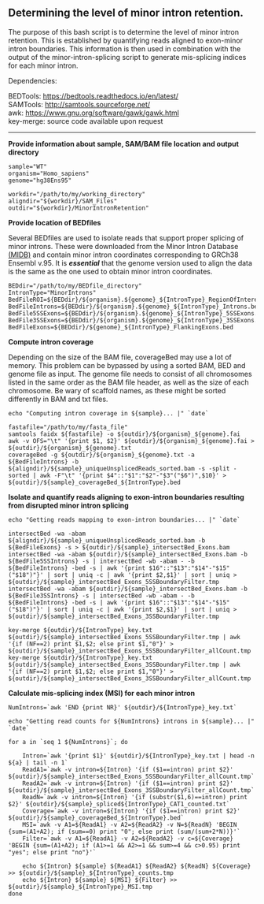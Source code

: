 ## Determining the level of minor intron retention.

The purpose of this bash script is to determine the level of minor intron retention. This is established by quantifying reads aligned to exon-minor intron boundaries. This information is then used in combination with the output of the minor-intron-splicing script to generate mis-splicing indices for each minor intron. 

Dependencies:

BEDTools: https://bedtools.readthedocs.io/en/latest/<br>
SAMTools: http://samtools.sourceforge.net/<br>
awk: https://www.gnu.org/software/gawk/gawk.html<br>
key-merge: source code available upon request
___

**Provide information about sample, SAM/BAM file location and output directory**

    sample="WT"
    organism="Homo_sapiens"
    genome="hg38Ens95"

    workdir="/path/to/my/working_directory"
    aligndir="${workdir}/SAM_Files"
    outdir="${workdir}/MinorIntronRetention"

**Provide location of BEDfiles**

Several BEDfiles are used to isolate reads that support proper splicing of minor introns. These were downloaded from the Minor Intron Database [(MIDB)](https://midb.pnb.uconn.edu/) and contain minor intron coordinates corresponding to GRCh38 Ensembl v.95. It is ***essential*** that the genome version used to align the data is the same as the one used to obtain minor intron coordinates.

    BEDdir="/path/to/my/BEDfile_directory"
    IntronType="MinorIntrons"
    BedFileROI=${BEDdir}/${organism}.${genome}_${IntronType}_RegionOfInterest.bed
    BedFileIntrons=${BEDdir}/${organism}.${genome}_${IntronType}_Introns.bed
    BedFile5SSExons=${BEDdir}/${organism}.${genome}_${IntronType}_5SSExons.bed
    BedFile3SSExons=${BEDdir}/${organism}.${genome}_${IntronType}_3SSExons.bed
    BedFileExons=${BEDdir}/${genome}_${IntronType}_FlankingExons.bed

**Compute intron coverage**

Depending on the size of the BAM file, coverageBed may use a lot of memory. This problem can be bypassed by using a sorted BAM, BED and genome file as input. The genome file needs to consist of all chromosomes listed in the same order as the BAM file header, as well as the size of each chromosome. Be wary of scaffold names, as these might be sorted differently in BAM and txt files.

    echo "Computing intron coverage in ${sample}... |" `date`
	
    fastafile="/path/to/my/fasta_file"
    samtools faidx ${fastafile} -o ${outdir}/${organism}_${genome}.fai
    awk -v OFS="\t" '{print $1, $2}' ${outdir}/${organism}_${genome}.fai > ${outdir}/${organism}_${genome}.txt
    coverageBed -g ${outdir}/${organism}_${genome}.txt -a ${BedFileIntrons} -b ${aligndir}/${sample}_uniqueUnsplicedReads_sorted.bam -s -split -sorted | awk -F"\t" '{print $4"::"$1":"$2"-"$3"("$6")",$10}' > ${outdir}/${sample}_coverageBed_${IntronType}.bed

**Isolate and quantify reads aligning to exon-intron boundaries resulting from disrupted minor intron splicing**

    echo "Getting reads mapping to exon-intron boundaries... |" `date`
	
    intersectBed -wa -abam ${aligndir}/${sample}_uniqueUnsplicedReads_sorted.bam -b ${BedFileExons} -s > ${outdir}/${sample}_intersectBed_Exons.bam
	intersectBed -wa -abam ${outdir}/${sample}_intersectBed_Exons.bam -b ${BedFile5SSIntrons} -s | intersectBed -wb -abam - -b ${BedFileIntrons} -bed -s | awk '{print $16"::"$13":"$14"-"$15"("$18")"}' | sort | uniq -c | awk '{print $2,$1}' | sort | uniq > ${outdir}/${sample}_intersectBed_Exons_5SSBoundaryFilter.tmp
	intersectBed -wa -abam ${outdir}/${sample}_intersectBed_Exons.bam -b ${BedFile3SSIntrons} -s | intersectBed -wb -abam - -b ${BedFileIntrons} -bed -s | awk '{print $16"::"$13":"$14"-"$15"("$18")"}' | sort | uniq -c | awk '{print $2,$1}' | sort | uniq > ${outdir}/${sample}_intersectBed_Exons_3SSBoundaryFilter.tmp

	key-merge ${outdir}/${IntronType}_key.txt ${outdir}/${sample}_intersectBed_Exons_5SSBoundaryFilter.tmp | awk '{if (NF==2) print $1,$2; else print $1,"0"}' > ${outdir}/${sample}_intersectBed_Exons_5SSBoundaryFilter_allCount.tmp
	key-merge ${outdir}/${IntronType}_key.txt ${outdir}/${sample}_intersectBed_Exons_3SSBoundaryFilter.tmp | awk '{if (NF==2) print $1,$2; else print $1,"0"}' > ${outdir}/${sample}_intersectBed_Exons_3SSBoundaryFilter_allCount.tmp

**Calculate mis-splicing index (MSI) for each minor intron**

    NumIntrons=`awk 'END {print NR}' ${outdir}/${IntronType}_key.txt`

	echo "Getting read counts for ${NumIntrons} introns in ${sample}... |" `date`
	
	for a in `seq 1 ${NumIntrons}`; do

		Intron=`awk '{print $1}' ${outdir}/${IntronType}_key.txt | head -n ${a} | tail -n 1`
		ReadA1=`awk -v intron=${Intron} '{if ($1==intron) print $2}' ${outdir}/${sample}_intersectBed_Exons_5SSBoundaryFilter_allCount.tmp`
		ReadA2=`awk -v intron=${Intron} '{if ($1==intron) print $2}' ${outdir}/${sample}_intersectBed_Exons_3SSBoundaryFilter_allCount.tmp`
		ReadN=`awk -v intron=${Intron} '{if (substr($1,6)==intron) print $2}' ${outdir}/${sample}_spliced${IntronType}_CAT1_counted.txt`
		Coverage=`awk -v intron=${Intron} '{if ($1==intron) print $2}' ${outdir}/${sample}_coverageBed_${IntronType}.bed`
		MSI=`awk -v A1=${ReadA1} -v A2=${ReadA2} -v N=${ReadN} 'BEGIN {sum=(A1+A2); if (sum==0) print "0"; else print (sum/(sum+2*N))}'`
		Filter=`awk -v A1=${ReadA1} -v A2=${ReadA2} -v c=${Coverage} 'BEGIN {sum=(A1+A2); if (A1>=1 && A2>=1 && sum>=4 && c>0.95) print "yes"; else print "no"}'`

		echo ${Intron} ${sample} ${ReadA1} ${ReadA2} ${ReadN} ${Coverage} >> ${outdir}/${sample}_${IntronType}_counts.tmp
		echo ${Intron} ${sample} ${MSI} ${Filter} >> ${outdir}/${sample}_${IntronType}_MSI.tmp
	done
